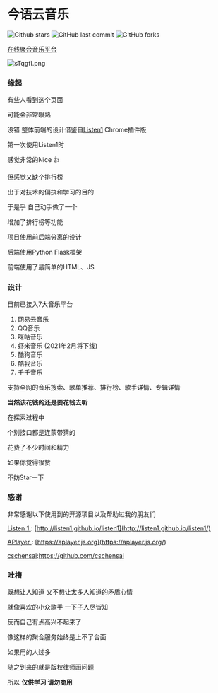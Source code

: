 # 今语云音乐

![Github stars](https://img.shields.io/github/stars/sadjjk/JinyuMusic.svg)   ![GitHub last commit](https://img.shields.io/github/last-commit/sadjjk/JinyuMusic)   ![GitHub forks](https://img.shields.io/github/forks/sadjjk/JinyuMusic?style=social)

[在线聚合音乐平台](http://www.wjinyu.top:666/)

![sTqgfI.png](https://s3.ax1x.com/2021/01/23/sTqgfI.png)

### 缘起

有些人看到这个页面

可能会非常眼熟

没错 整体前端的设计借鉴自[Listen1](https://listen1.github.io/listen1/) Chrome插件版

第一次使用Listen1时

感觉非常的Nice 👍

但感觉又缺个排行榜

出于对技术的偏执和学习的目的

于是乎 自己动手做了一个

增加了排行榜等功能

项目使用前后端分离的设计

后端使用Python  Flask框架

前端使用了最简单的HTML、JS

### 设计

目前已接入7大音乐平台

1. 网易云音乐
2. QQ音乐
3. 咪咕音乐
4. 虾米音乐 (2021年2月将下线)
5. 酷狗音乐
6. 酷我音乐
7. 千千音乐

支持全网的音乐搜索、歌单推荐、排行榜、歌手详情、专辑详情

**当然该花钱的还是要花钱去听**

在探索过程中 

个别接口都是连蒙带猜的

花费了不少时间和精力

如果你觉得很赞 

不妨Star一下

### 感谢

非常感谢以下使用到的开源项目以及帮助过我的朋友们

[Listen 1 ](http://listen1.github.io/listen1/): [http://listen1.github.io/listen1](http://listen1.github.io/listen1/)

[APlayer ](https://aplayer.js.org/): [https://aplayer.js.org](https://aplayer.js.org/)

[cschensai](https://github.com/cschensai):https://github.com/cschensai

### 吐槽

既想让人知道 又不想让太多人知道的矛盾心情

就像喜欢的小众歌手 一下子人尽皆知

反而自己有点高兴不起来了

像这样的聚合服务始终是上不了台面

如果用的人过多 

随之到来的就是版权律师函问题

所以 **仅供学习 请勿商用**

